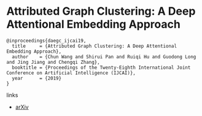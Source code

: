 # Attributed Graph Clustering: A Deep Attentional Embedding Approach

```
@inproceedings{daegc_ijcai19,
  title     = {Attributed Graph Clustering: A Deep Attentional Embedding Approach},
  author    = {Chun Wang and Shirui Pan and Ruiqi Hu and Guodong Long and Jing Jiang and Chengqi Zhang},
  booktitle = {Proceedings of the Twenty-Eighth International Joint Conference on Artificial Intelligence (IJCAI)},            
  year      = {2019}
}
```

links
- [arXiv](https://arxiv.org/abs/1906.06532)

